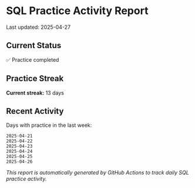 # SQL Practice Activity Report

Last updated: 2025-04-27

## Current Status

✅ Practice completed

## Practice Streak

**Current streak:** 13 days

## Recent Activity

Days with practice in the last week:

```
2025-04-21
2025-04-22
2025-04-23
2025-04-24
2025-04-25
2025-04-26
```

*This report is automatically generated by GitHub Actions to track daily SQL practice activity.*
